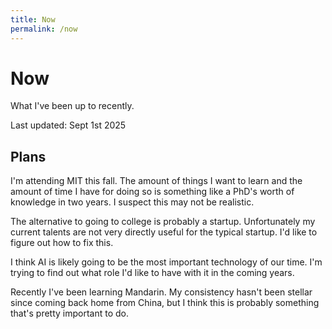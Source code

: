 ```yaml
---
title: Now
permalink: /now
---
```

# Now
What I've been up to recently.

Last updated: Sept 1st 2025

## Plans
I'm attending MIT this fall. The amount of things I want to learn and the amount of time I have for doing so is something like a PhD's worth of knowledge in two years. I suspect this may not be realistic.

The alternative to going to college is probably a startup. Unfortunately my current talents are not very directly useful for the typical startup. I'd like to figure out how to fix this.

I think AI is likely going to be the most important technology of our time. I'm trying to find out what role I'd like to have with it in the coming years.

Recently I've been learning Mandarin. My consistency hasn't been stellar since coming back home from China, but I think this is probably something that's pretty important to do.